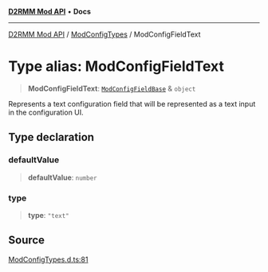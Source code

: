 [**D2RMM Mod API**](../../index.md) • **Docs**

***

[D2RMM Mod API](../../modules.md) / [ModConfigTypes](../index.md) / ModConfigFieldText

# Type alias: ModConfigFieldText

> **ModConfigFieldText**: [`ModConfigFieldBase`](ModConfigFieldBase.md) & `object`

Represents a text configuration field that will be represented as a text input
in the configuration UI.

## Type declaration

### defaultValue

> **defaultValue**: `number`

### type

> **type**: `"text"`

## Source

[ModConfigTypes.d.ts:81](https://github.com/olegbl/d2rmm/blob/7b50646c3690465cf5277007fc3d5d33286edb15/src/renderer/ModConfigTypes.d.ts#L81)
